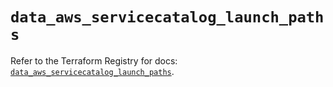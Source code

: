 # `data_aws_servicecatalog_launch_paths`

Refer to the Terraform Registry for docs: [`data_aws_servicecatalog_launch_paths`](https://registry.terraform.io/providers/hashicorp/aws/4.54.0/docs/data-sources/servicecatalog_launch_paths).
